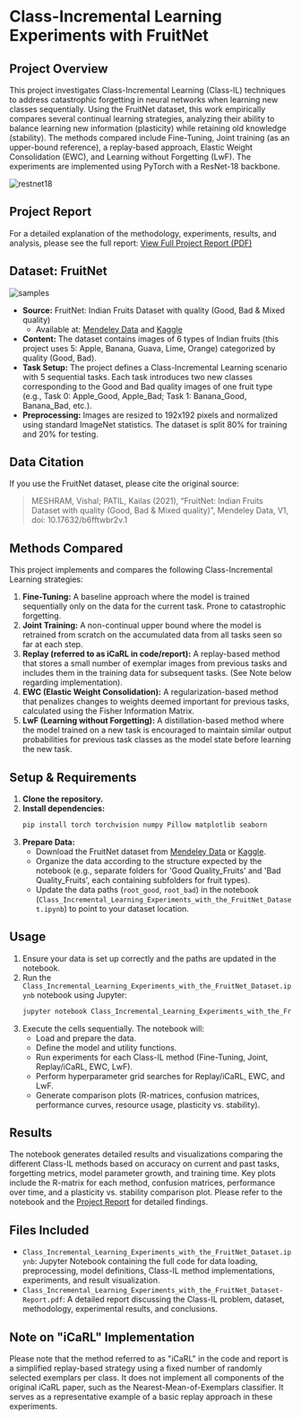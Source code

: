 # Class-Incremental Learning Experiments with FruitNet

## Project Overview

This project investigates Class-Incremental Learning (Class-IL) techniques to address catastrophic forgetting in neural networks when learning new classes sequentially. Using the FruitNet dataset, this work empirically compares several continual learning strategies, analyzing their ability to balance learning new information (plasticity) while retaining old knowledge (stability). The methods compared include Fine-Tuning, Joint training (as an upper-bound reference), a replay-based approach, Elastic Weight Consolidation (EWC), and Learning without Forgetting (LwF). The experiments are implemented using PyTorch with a ResNet-18 backbone.

![restnet18](https://github.com/user-attachments/assets/93581376-0dd3-4651-832f-77ad93134a8e)


## Project Report

For a detailed explanation of the methodology, experiments, results, and analysis, please see the full report:
[View Full Project Report (PDF)](https://github.com/oktaykurt/class-incremental-learning-experiments-with-the-FruitNet-dataset/blob/main/Class_Incremental_Learning_Experiments_with_the_FruitNet_Dataset-Report.pdf)

## Dataset: FruitNet

![samples](https://github.com/user-attachments/assets/72afede1-9ba2-4b1a-aa15-5c99271027e3)

* **Source:** FruitNet: Indian Fruits Dataset with quality (Good, Bad & Mixed quality)
    * Available at: [Mendeley Data](https://data.mendeley.com/datasets/b6fftwbr2v/1) and [Kaggle](https://www.kaggle.com/datasets/shashwatwork/fruitnet-indian-fruits-dataset-with-quality)
* **Content:** The dataset contains images of 6 types of Indian fruits (this project uses 5: Apple, Banana, Guava, Lime, Orange) categorized by quality (Good, Bad).
* **Task Setup:** The project defines a Class-Incremental Learning scenario with 5 sequential tasks. Each task introduces two new classes corresponding to the Good and Bad quality images of one fruit type (e.g., Task 0: Apple_Good, Apple_Bad; Task 1: Banana_Good, Banana_Bad, etc.).
* **Preprocessing:** Images are resized to 192x192 pixels and normalized using standard ImageNet statistics. The dataset is split 80% for training and 20% for testing.

## Data Citation

If you use the FruitNet dataset, please cite the original source:

> MESHRAM, Vishal; PATIL, Kailas (2021), “FruitNet: Indian Fruits Dataset with quality (Good, Bad & Mixed quality)”, Mendeley Data, V1, doi: 10.17632/b6fftwbr2v.1

## Methods Compared

This project implements and compares the following Class-Incremental Learning strategies:

1.  **Fine-Tuning:** A baseline approach where the model is trained sequentially only on the data for the current task. Prone to catastrophic forgetting.
2.  **Joint Training:** A non-continual upper bound where the model is retrained from scratch on the accumulated data from all tasks seen so far at each step.
3.  **Replay (referred to as iCaRL in code/report):** A replay-based method that stores a small number of exemplar images from previous tasks and includes them in the training data for subsequent tasks. (See Note below regarding implementation).
4.  **EWC (Elastic Weight Consolidation):** A regularization-based method that penalizes changes to weights deemed important for previous tasks, calculated using the Fisher Information Matrix.
5.  **LwF (Learning without Forgetting):** A distillation-based method where the model trained on a new task is encouraged to maintain similar output probabilities for previous task classes as the model state before learning the new task.

## Setup & Requirements

1.  **Clone the repository.**
2.  **Install dependencies:**
    ```bash
    pip install torch torchvision numpy Pillow matplotlib seaborn
    ```
3.  **Prepare Data:**
    * Download the FruitNet dataset from [Mendeley Data](https://data.mendeley.com/datasets/b6fftwbr2v/1) or [Kaggle](https://www.kaggle.com/datasets/shashwatwork/fruitnet-indian-fruits-dataset-with-quality).
    * Organize the data according to the structure expected by the notebook (e.g., separate folders for 'Good Quality_Fruits' and 'Bad Quality_Fruits', each containing subfolders for fruit types).
    * Update the data paths (`root_good`, `root_bad`) in the notebook (`Class_Incremental_Learning_Experiments_with_the_FruitNet_Dataset.ipynb`) to point to your dataset location.

## Usage

1.  Ensure your data is set up correctly and the paths are updated in the notebook.
2.  Run the `Class_Incremental_Learning_Experiments_with_the_FruitNet_Dataset.ipynb` notebook using Jupyter:
    ```bash
    jupyter notebook Class_Incremental_Learning_Experiments_with_the_FruitNet_Dataset.ipynb
    ```
3.  Execute the cells sequentially. The notebook will:
    * Load and prepare the data.
    * Define the model and utility functions.
    * Run experiments for each Class-IL method (Fine-Tuning, Joint, Replay/iCaRL, EWC, LwF).
    * Perform hyperparameter grid searches for Replay/iCaRL, EWC, and LwF.
    * Generate comparison plots (R-matrices, confusion matrices, performance curves, resource usage, plasticity vs. stability).

## Results

The notebook generates detailed results and visualizations comparing the different Class-IL methods based on accuracy on current and past tasks, forgetting metrics, model parameter growth, and training time. Key plots include the R-matrix for each method, confusion matrices, performance over time, and a plasticity vs. stability comparison plot. Please refer to the notebook and the [Project Report](https://github.com/oktaykurt/class-incremental-learning-experiments-with-the-FruitNet-dataset/blob/main/Class_Incremental_Learning_Experiments_with_the_FruitNet_Dataset-Report.pdf) for detailed findings.

## Files Included

* `Class_Incremental_Learning_Experiments_with_the_FruitNet_Dataset.ipynb`: Jupyter Notebook containing the full code for data loading, preprocessing, model definitions, Class-IL method implementations, experiments, and result visualization.
* `Class_Incremental_Learning_Experiments_with_the_FruitNet_Dataset-Report.pdf`: A detailed report discussing the Class-IL problem, dataset, methodology, experimental results, and conclusions.

## Note on "iCaRL" Implementation

Please note that the method referred to as "iCaRL" in the code and report is a simplified replay-based strategy using a fixed number of randomly selected exemplars per class. It does not implement all components of the original iCaRL paper, such as the Nearest-Mean-of-Exemplars classifier. It serves as a representative example of a basic replay approach in these experiments.
